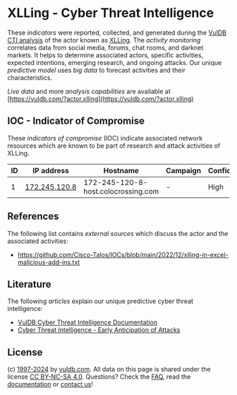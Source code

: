 # XLLing - Cyber Threat Intelligence

These _indicators_ were reported, collected, and generated during the [VulDB CTI analysis](https://vuldb.com/?kb.cti) of the actor known as [XLLing](https://vuldb.com/?actor.xlling). The _activity monitoring_ correlates data from social media, forums, chat rooms, and darknet markets. It helps to determine associated actors, specific activities, expected intentions, emerging research, and ongoing attacks. Our unique _predictive model_ uses _big data_ to forecast activities and their characteristics.

_Live data_ and more _analysis capabilities_ are available at [https://vuldb.com/?actor.xlling](https://vuldb.com/?actor.xlling)

## IOC - Indicator of Compromise

These _indicators of compromise_ (IOC) indicate associated network resources which are known to be part of research and attack activities of XLLing.

ID | IP address | Hostname | Campaign | Confidence
-- | ---------- | -------- | -------- | ----------
1 | [172.245.120.8](https://vuldb.com/?ip.172.245.120.8) | 172-245-120-8-host.colocrossing.com | - | High

## References

The following list contains _external sources_ which discuss the actor and the associated activities:

* https://github.com/Cisco-Talos/IOCs/blob/main/2022/12/xlling-in-excel-malicious-add-ins.txt

## Literature

The following _articles_ explain our unique predictive cyber threat intelligence:

* [VulDB Cyber Threat Intelligence Documentation](https://vuldb.com/?kb.cti)
* [Cyber Threat Intelligence - Early Anticipation of Attacks](https://www.scip.ch/en/?labs.20201022)

## License

(c) [1997-2024](https://vuldb.com/?kb.changelog) by [vuldb.com](https://vuldb.com/?kb.about). All data on this page is shared under the license [CC BY-NC-SA 4.0](https://creativecommons.org/licenses/by-nc-sa/4.0/). Questions? Check the [FAQ](https://vuldb.com/?kb.faq), read the [documentation](https://vuldb.com/?kb) or [contact us](https://vuldb.com/?contact)!
